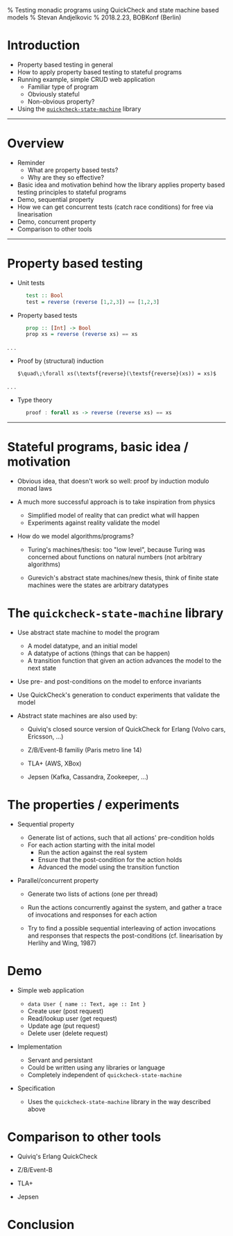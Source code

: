 % Testing monadic programs using QuickCheck and state machine based models
% Stevan Andjelkovic
% 2018.2.23, BOBKonf (Berlin)

# Introduction

* Property based testing in general
* How to apply property based testing to stateful programs
* Running example, simple CRUD web application
    - Familiar type of program
    - Obviously stateful
    - Non-obvious property?
* Using the
  [`quickcheck-state-machine`](https://github.com/advancedtelematic/quickcheck-state-machine)
  library

---

# Overview

* Reminder
    - What are property based tests?
    - Why are they so effective?
* Basic idea and motivation behind how the library applies property based
  testing principles to stateful programs
* Demo, sequential property
* How we can get concurrent tests (catch race conditions) for free via
  linearisation
* Demo, concurrent property
* Comparison to other tools

---

# Property based testing

* Unit tests

```haskell
      test :: Bool
      test = reverse (reverse [1,2,3]) == [1,2,3]

```

* Property based tests

```haskell
      prop :: [Int] -> Bool
      prop xs = reverse (reverse xs) == xs
```

. . .

* Proof by (structural) induction

      $\quad\;\forall xs(\textsf{reverse}(\textsf{reverse}(xs)) = xs)$
      
. . .

* Type theory

```haskell
      proof : forall xs -> reverse (reverse xs) == xs
```

---

# Stateful programs, basic idea / motivation

* Obvious idea, that doesn't work so well: proof by induction modulo
  monad laws

* A much more successful approach is to take inspiration from physics
    - Simplified model of reality that can predict what will happen
    - Experiments against reality validate the model

* How do we model algorithms/programs?

    - Turing's machines/thesis: too "low level", because Turing was
      concerned about functions on natural numbers (not arbitrary algorithms)

    - Gurevich's abstract state machines/new thesis, think of finite
      state machines were the states are arbitrary datatypes

# The `quickcheck-state-machine` library

* Use abstract state machine to model the program
    - A model datatype, and an initial model
    - A datatype of actions (things that can be happen)
    - A transition function that given an action advances the model to the
      next state

* Use pre- and post-conditions on the model to enforce invariants

* Use QuickCheck's generation to conduct experiments that validate the
  model

* Abstract state machines are also used by:

    - Quiviq's closed source version of QuickCheck for Erlang (Volvo
      cars, Ericsson, ...)

    - Z/B/Event-B familiy (Paris metro line 14)

    - TLA+ (AWS, XBox)

    - Jepsen (Kafka, Cassandra, Zookeeper, ...)

# The properties / experiments

* Sequential property

    - Generate list of actions, such that all actions' pre-condition holds
    - For each action starting with the inital model
        - Run the action against the real system
        - Ensure that the post-condition for the action holds
        - Advanced the model using the transition function

* Parallel/concurrent property

     - Generate two lists of actions (one per thread)
  
     - Run the actions concurrently against the system, and gather a trace
       of invocations and responses for each action
  

     - Try to find a possible sequential interleaving of action
       invocations and responses that respects the post-conditions (cf.
       linearisation by Herlihy and Wing, 1987)

# Demo

* Simple web application
    - `data User { name :: Text, age :: Int }`
    - Create user (post request)
    - Read/lookup user (get request)
    - Update age (put request)
    - Delete user (delete request)

* Implementation 
    - Servant and persistant
    - Could be written using any libraries or language
    - Completely independent of `quickcheck-state-machine`
    
* Specification

    - Uses the `quickcheck-state-machine` library in the way described
      above

# Comparison to other tools

* Quiviq's Erlang QuickCheck

* Z/B/Event-B

* TLA+

* Jepsen

# Conclusion

 
